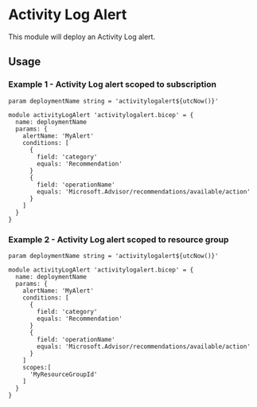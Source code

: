 # Activity Log Alert
This module will deploy an Activity Log alert.

## Usage

### Example 1 - Activity Log alert scoped to subscription
``` bicep
param deploymentName string = 'activitylogalert${utcNow()}'

module activityLogAlert 'activitylogalert.bicep' = {
  name: deploymentName  
  params: {
    alertName: 'MyAlert'
    conditions: [
      {
        field: 'category'
        equals: 'Recommendation'
      }
      {
        field: 'operationName'
        equals: 'Microsoft.Advisor/recommendations/available/action'
      }
    ]
  }
}
```

### Example 2 - Activity Log alert scoped to resource group
``` bicep
param deploymentName string = 'activitylogalert${utcNow()}'

module activityLogAlert 'activitylogalert.bicep' = {
  name: deploymentName  
  params: {
    alertName: 'MyAlert'
    conditions: [
      {
        field: 'category'
        equals: 'Recommendation'
      }
      {
        field: 'operationName'
        equals: 'Microsoft.Advisor/recommendations/available/action'
      }
    ]
    scopes:[
      'MyResourceGroupId'
    ]
  }
}
```
